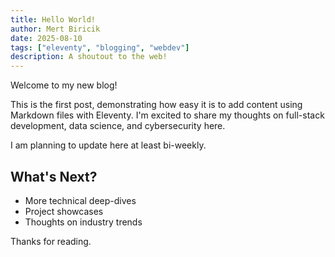 ```yaml
---
title: Hello World!
author: Mert Biricik
date: 2025-08-10
tags: ["eleventy", "blogging", "webdev"]
description: A shoutout to the web!
---
```


Welcome to my new blog!

This is the first post, demonstrating how easy it is to add content using Markdown files with Eleventy. I'm excited to share my thoughts on full-stack development, data science, and cybersecurity here.

I am planning to update here at least bi-weekly.

## What's Next?

*   More technical deep-dives
*   Project showcases
*   Thoughts on industry trends

Thanks for reading.

